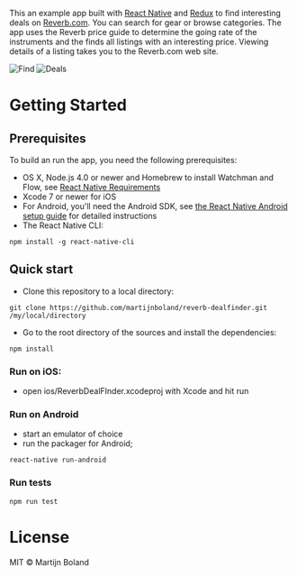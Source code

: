 This an example app built with [React Native](https://facebook.github.io/react-native/) 
and [Redux](http://redux.js.org/) to find interesting deals on [Reverb.com](https://reverb.com). You can search for gear or browse categories. The app uses the Reverb price guide to determine the going rate of the instruments and the finds all listings with an interesting price. Viewing details of a listing takes you to the Reverb.com web site.

![Find](https://raw.githubusercontent.com/martijnboland/reverb-dealfinder/master/docs/screenshots/find.png)
![Deals](https://raw.githubusercontent.com/martijnboland/reverb-dealfinder/master/docs/screenshots/deals.png)

# Getting Started

## Prerequisites

To build an run the app, you need the following prerequisites:
- OS X, Node.js 4.0 or newer and Homebrew to install Watchman and Flow,
see [React Native Requirements](https://facebook.github.io/react-native/docs/getting-started.html) 
- Xcode 7 or newer for iOS
- For Android, you'll need the Android SDK, see [the React Native Android setup guide](https://facebook.github.io/react-native/docs/android-setup.html) for detailed instructions
- The React Native CLI:

```
npm install -g react-native-cli
```

## Quick start

- Clone this repository to a local directory:

```
git clone https://github.com/martijnboland/reverb-dealfinder.git /my/local/directory
```

- Go to the root directory of the sources and install the dependencies:

``` 
npm install
```

### Run on iOS: 
- open ios/ReverbDealFInder.xcodeproj with Xcode and hit run

### Run on Android
- start an emulator of choice
- run the packager for Android;

```
react-native run-android
```
  
### Run tests

```
npm run test
``` 
 
 # License
 MIT &copy; Martijn Boland
